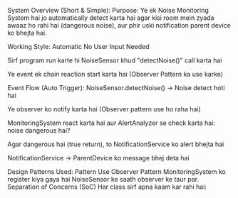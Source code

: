 System Overview (Short & Simple):
 Purpose:
Ye ek Noise Monitoring System hai jo automatically detect karta hai agar kisi room mein zyada awaaz ho rahi hai (dangerous noise), aur phir uski notification parent device ko bhejta hai.

 Working Style: Automatic
 No User Input Needed

 Sirf program run karte hi NoiseSensor khud "detectNoise()" call karta hai

 Ye event ek chain reaction start karta hai (Observer Pattern ka use karke)

 Event Flow (Auto Trigger):
NoiseSensor.detectNoise() → Noise detect hoti hai

Ye observer ko notify karta hai (Observer pattern use ho raha hai)

MonitoringSystem react karta hai aur AlertAnalyzer se check karta hai: noise dangerous hai?

Agar dangerous hai (true return), to NotificationService ko alert bhejta hai

NotificationService → ParentDevice ko message bhej deta hai

 Design Patterns Used:
Pattern	Use
 Observer Pattern	MonitoringSystem ko register kiya gaya hai NoiseSensor ke saath observer ke taur par.
 Separation of Concerns (SoC)	Har class sirf apna kaam kar rahi hai:
